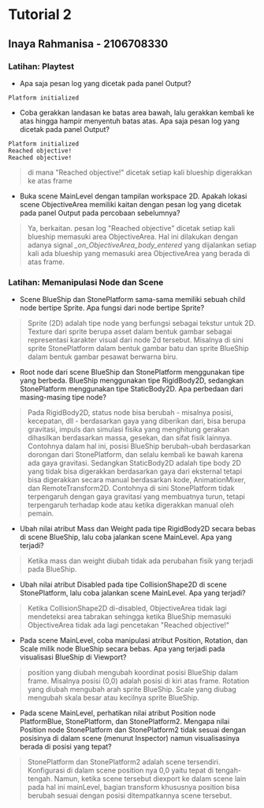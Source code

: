 # Tutorial 2
## Inaya Rahmanisa - 2106708330
### Latihan: Playtest
- Apa saja pesan log yang dicetak pada panel Output?
```
Platform initialized
```

- Coba gerakkan landasan ke batas area bawah, lalu gerakkan kembali ke atas hingga hampir menyentuh batas atas. Apa saja pesan log yang dicetak pada panel Output?
```
Platform initialized
Reached objective!
Reached objective!
```
> di mana "Reached objective!" dicetak setiap kali blueship digerakkan ke atas frame
- Buka scene MainLevel dengan tampilan workspace 2D. Apakah lokasi scene ObjectiveArea memiliki kaitan dengan pesan log yang dicetak pada panel Output pada percobaan sebelumnya?
> Ya, berkaitan. pesan log "Reached objective" dicetak setiap kali blueship memasuki area ObjectiveArea. Hal ini dilakukan dengan adanya signal *_on_ObjectiveArea_body_entered* yang dijalankan setiap kali ada blueship yang memasuki area ObjectiveArea yang berada di atas frame.

### Latihan: Memanipulasi Node dan Scene
- Scene BlueShip dan StonePlatform sama-sama memiliki sebuah child node bertipe Sprite. Apa fungsi dari node bertipe Sprite?
> Sprite (2D) adalah tipe node yang berfungsi sebagai tekstur untuk 2D. Texture dari sprite berupa asset dalam bentuk gambar sebagai representasi karakter visual dari node 2d tersebut. Misalnya di sini sprite StonePlatform dalam bentuk gambar batu dan sprite BlueShip dalam bentuk gambar pesawat berwarna biru.

- Root node dari scene BlueShip dan StonePlatform menggunakan tipe yang berbeda. BlueShip menggunakan tipe RigidBody2D, sedangkan StonePlatform menggunakan tipe StaticBody2D. Apa perbedaan dari masing-masing tipe node?
> Pada RigidBody2D, status node bisa berubah - misalnya posisi, kecepatan, dll - berdasarkan gaya yang diberikan dari, bisa berupa gravitasi, impuls dan simulasi fisika yang menghitung gerakan dihasilkan berdasarkan massa, gesekan, dan sifat fisik lainnya. Contohnya dalam hal ini, posisi BlueShip berubah-ubah berdasarkan dorongan dari StonePlatform, dan selalu kembali ke bawah karena ada gaya gravitasi.
Sedangkan StaticBody2D adalah tipe body 2D yang tidak bisa digerakkan berdasarkan gaya dari eksternal tetapi bisa digerakkan secara manual berdasarkan kode, AnimationMixer, dan RemoteTransform2D. Contohnya di sini StonePlatform tidak terpengaruh dengan gaya gravitasi yang membuatnya turun, tetapi terpengaruh terhadap kode atau ketika digerakkan manual oleh pemain.

- Ubah nilai atribut Mass dan Weight pada tipe RigidBody2D secara bebas di scene BlueShip, lalu coba jalankan scene MainLevel. Apa yang terjadi?
> Ketika mass dan weight diubah tidak ada perubahan fisik yang terjadi pada BlueShip.

- Ubah nilai atribut Disabled pada tipe CollisionShape2D di scene StonePlatform, lalu coba jalankan scene MainLevel. Apa yang terjadi?
> Ketika CollisionShape2D di-disabled, ObjectiveArea tidak lagi mendeteksi area tabrakan sehingga ketika BlueShip memasuki ObjectiveArea tidak ada lagi pencetakan "Reached objective!"

- Pada scene MainLevel, coba manipulasi atribut Position, Rotation, dan Scale milik node BlueShip secara bebas. Apa yang terjadi pada visualisasi BlueShip di Viewport?
> position yang diubah mengubah koordinat posisi BlueShip dalam frame. Misalnya posisi (0,0) adalah posisi di kiri atas frame. Rotation yang diubah mengubah arah sprite BlueShip. Scale yang diubag mengubah skala besar atau kecilnya sprite BlueShip.


- Pada scene MainLevel, perhatikan nilai atribut Position node PlatformBlue, StonePlatform, dan StonePlatform2. Mengapa nilai Position node StonePlatform dan StonePlatform2 tidak sesuai dengan posisinya di dalam scene (menurut Inspector) namun visualisasinya berada di posisi yang tepat?
> StonePlatform dan StonePlatform2 adalah scene tersendiri. Konfigurasi di dalam scene position nya 0,0 yaitu tepat di tengah-tengah. Namun, ketika scene tersebut diexport ke dalam scene lain pada hal ini mainLevel, bagian transform khususnya position bisa berubah sesuai dengan posisi ditempatkannya scene tersebut. 
